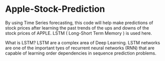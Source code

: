 # Apple-Stock-Prediction
By using Time Series forecasting, this code will help make predictions of stock prices after learning the past trends of the ups and downs of the stock prices of APPLE.
LSTM ( Long-Short Term Memory ) is used here. 

What is LSTM?
LSTM are a complex area of Deep Learning. LSTM networks are one of the important tyes of recurrent neural networks (RNN) that are capable of learning order dependencies in sequence prediction problems.
